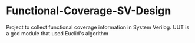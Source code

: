# Functional-Coverage-SV-Design
Project to collect functional coverage information in System Verilog. UUT is a gcd module that used Euclid's algorithm
